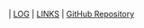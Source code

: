 | [LOG](https://github.com/jasonirvine76/os222/blob/main/TXT/mylog.txt) | [LINKS](LINKS/) | [GitHub Repository](https://github.com/jasonirvine76/os222/)
